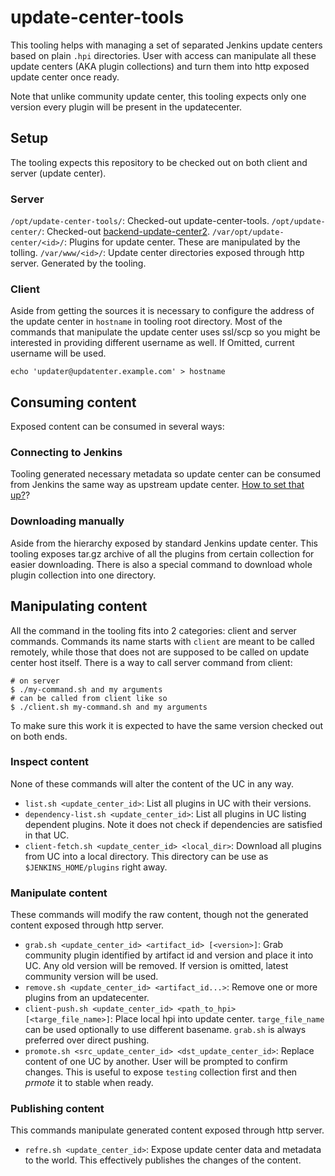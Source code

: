 # update-center-tools

This tooling helps with managing a set of separated Jenkins update centers based
on plain `.hpi` directories. User with access can manipulate all these update
centers (AKA plugin collections) and turn them into http exposed update center
once ready.

Note that unlike community update center, this tooling expects only one version
every plugin will be present in the updatecenter.

## Setup

The tooling expects this repository to be checked out on both client and server (update center).

### Server

`/opt/update-center-tools/`: Checked-out update-center-tools.
`/opt/update-center/`: Checked-out [backend-update-center2](https://github.com/ikedam/backend-update-center2).
`/var/opt/update-center/<id>/`: Plugins for update center. These are manipulated by the tolling.
`/var/www/<id>/`: Update center directories exposed through http server. Generated by the tooling.

### Client

Aside from getting the sources it is necessary to configure the address of the
update center in `hostname` in tooling root directory. Most of the commands that
manipulate the update center uses ssl/scp so you might be interested in providing
different username as well. If Omitted, current username will be used.

    echo 'updater@updatenter.example.com' > hostname

## Consuming content

Exposed content can be consumed in several ways:

### Connecting to Jenkins

Tooling generated necessary metadata so update center can be consumed from
Jenkins the same way as upstream update center. [How to set that up?](https://github.com/ikedam/backend-update-center2/wiki/How-to-create-your-own-Jenkins-Update-Center)?

### Downloading manually

Aside from the hierarchy exposed by standard Jenkins update center. This tooling
exposes tar.gz archive of all the plugins from certain collection for easier downloading.
There is also a special command to download whole plugin collection into one directory.

## Manipulating content

All the command in the tooling fits into 2 categories: client and server commands.
Commands its name starts with `client` are meant to be called remotely, while those
that does not are supposed to be called on update center host itself. There is a
way to call server command from client:

    # on server
    $ ./my-command.sh and my arguments
    # can be called from client like so
    $ ./client.sh my-command.sh and my arguments

To make sure this work it is expected to have the same version checked out on both ends.

### Inspect content

None of these commands will alter the content of the UC in any way.

- `list.sh <update_center_id>`: List all plugins in UC with their versions.
- `dependency-list.sh <update_center_id>`: List all plugins in UC listing dependent plugins. Note it does not check if dependencies are satisfied in that UC.
- `client-fetch.sh <update_center_id> <local_dir>`: Download all plugins from UC into a local directory. This directory can be use as `$JENKINS_HOME/plugins` right away.

### Manipulate content

These commands will modify the raw content, though not the generated content exposed through http server.

- `grab.sh <update_center_id> <artifact_id> [<version>]`: Grab community plugin identified by artifact id and version and place it into UC. Any old version will be removed. If version is omitted, latest community version will be used.
- `remove.sh <update_center_id> <artifact_id...>`: Remove one or more plugins from an updatecenter.
- `client-push.sh <update_center_id> <path_to_hpi> [<targe_file_name>]`: Place local hpi into update center. `targe_file_name` can be used optionally to use different basename. `grab.sh` is always preferred over direct pushing.
- `promote.sh <src_update_center_id> <dst_update_center_id>`: Replace content of one UC by another. User will be prompted to confirm changes. This is useful to expose `testing` collection first and then *prmote* it to stable when ready.

### Publishing content

This commands manipulate generated content exposed through http server.

- `refre.sh <update_center_id>`: Expose update center data and metadata to the world. This effectively publishes the changes of the content.
